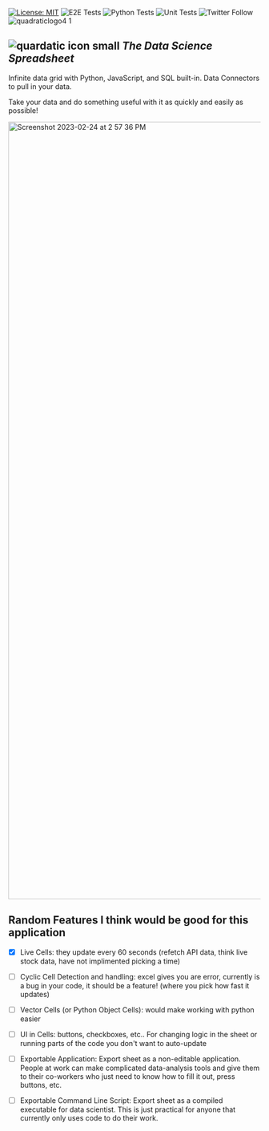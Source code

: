 [![License: MIT](https://img.shields.io/badge/License-MIT-yellow.svg)](https://opensource.org/licenses/MIT) ![E2E Tests](https://github.com/quadratichq/quadratic/actions/workflows/test-e2e.yml/badge.svg) ![Python Tests](https://github.com/quadratichq/quadratic/actions/workflows/test-python.yml/badge.svg) ![Unit Tests](https://github.com/quadratichq/quadratic/actions/workflows/test-unit.yml/badge.svg)
![Twitter Follow](https://img.shields.io/twitter/follow/QuadraticHQ)
![quadraticlogo4 1](https://user-images.githubusercontent.com/3479421/162037216-2fea1620-2310-4cfa-96fb-31299195e3a9.png)

## ![quardatic icon small](https://user-images.githubusercontent.com/3479421/162039117-02f85f2c-e382-4ed8-ac39-64efab17a144.svg) **_The Data Science Spreadsheet_**

Infinite data grid with Python, JavaScript, and SQL built-in. Data Connectors to pull in your data.

Take your data and do something useful with it as quickly and easily as possible!

<img width="1552" alt="Screenshot 2023-02-24 at 2 57 36 PM" src="https://user-images.githubusercontent.com/3479421/221301059-921ad96a-878e-4082-b3b9-e55a54185c5d.png">

## Random Features I think would be good for this application
- [x] Live Cells: they update every 60 seconds (refetch API data, think live stock data, have not implimented picking a time)
- [ ] Cyclic Cell Detection and handling: excel gives you are error, currently is a bug in your code, it should be a feature! (where you pick how fast it updates)
- [ ] Vector Cells (or Python Object Cells): would make working with python easier
- [ ] UI in Cells: buttons, checkboxes, etc.. For changing logic in the sheet or running parts of the code you don't want to auto-update
- [ ] Exportable Application: Export sheet as a non-editable application. People at work can make complicated data-analysis tools and give them to their co-workers who just need to know how to fill it out, press buttons, etc. 
- [ ] Exportable Command Line Script: Export sheet as a compiled executable for data scientist. This is just practical for anyone that currently only uses code to do their work.


